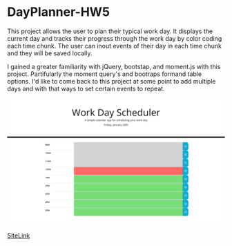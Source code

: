 # DayPlanner-HW5

This project allows the user to plan their typical work day. It displays the current day and tracks their progress through the work day by color coding each time chunk. The user can inout events of their day in each time chunk and they will be saved locally.

I gained a greater familiarity with jQuery, bootstap, and moment.js with this project. Partifularly the moment query's and bootraps formand table options. 
I'd like to come back to this project at some point to add multiple days and with that ways to set certain events to repeat.

![screenshot](assets/images/screenshot.png)

[SiteLink](https://lroww.github.io/DayPlanner-HW5/)
